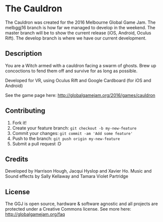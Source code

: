 # The Cauldron
The Cauldron was created for the 2016 Melbourne Global Game Jam. 
The melbggj16 branch is how far we managed to develop in the weekend. The master branch will be to show the current release (iOS, Android, Oculus Rift). The develop branch is where we have our current development.

## Description
You are a Witch armed with a cauldron facing a swarm of ghosts. Brew up concoctions to fend them off and survive for as long as possible.

Developed for VR, using Oculus Rift and Google Cardboard (for iOS and Android)

See the game page here: http://globalgamejam.org/2016/games/cauldron

## Contributing
1. Fork it!
2. Create your feature branch: `git checkout -b my-new-feature`
3. Commit your changes: `git commit -am 'Add some feature'`
4. Push to the branch: `git push origin my-new-feature`
5. Submit a pull request :D

## Credits
Developed by Harrison Hough, Jacqui Hyslop and Xavier Ho. Music and Sound effects by Sally Kellaway and Tamara Violet Partridge

## License
The GGJ is open source, hardware & software agnostic and all projects are protected under a Creative Commons license. See more here: http://globalgamejam.org/faq 
